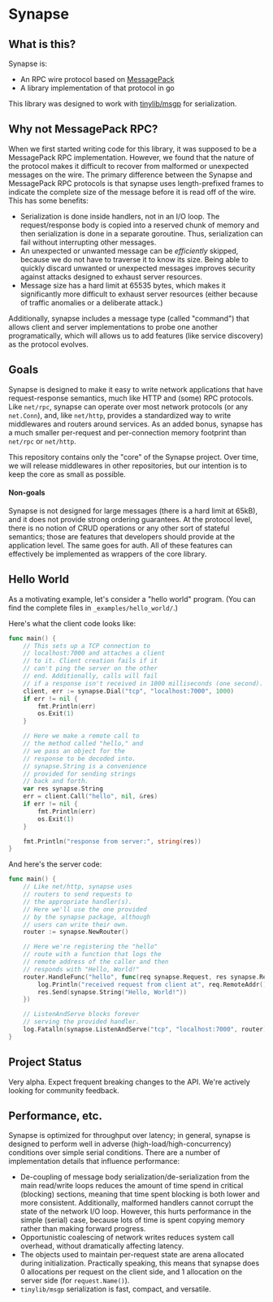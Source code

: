 Synapse
========

## What is this?

Synapse is:
 
 - An RPC wire protocol based on [MessagePack](http://msgpack.org)
 - A library implementation of that protocol in go

This library was designed to work with [tinylib/msgp](http://github.com/tinylib/msgp) for serialization.

## Why not MessagePack RPC?

When we first started writing code for this library, it was supposed to be a MessagePack RPC implementation. 
However, we found that the nature of the protocol makes it difficult to recover from malformed or unexpected 
messages on the wire. The primary difference between the Synapse and MessagePack RPC protocols is that synapse
uses length-prefixed frames to indicate the complete size of the message before it is read off of the wire. This 
has some benefits:

 - Serialization is done inside handlers, not in an I/O loop. The request/response body is copied into
 a reserved chunk of memory and then serialization is done in a separate goroutine. Thus, serialization can 
 fail without interrupting other messages.
 - An unexpected or unwanted message can be *efficiently* skipped, because we do not have to 
 traverse it to know its size. Being able to quickly discard unwanted or unexpected messages improves 
 security against attacks designed to exhaust server resources.
 - Message size has a hard limit at 65535 bytes, which makes it significantly more difficult to exhaust server resources (either because of traffic anomalies or a deliberate attack.)

Additionally, synapse includes a message type (called "command") that allows client and server implementations 
to probe one another programatically, which will allows us to add features (like service discovery) as the protocol 
evolves.

## Goals

Synapse is designed to make it easy to write network applications that have request-response semantics, much 
like HTTP and (some) RPC protocols. Like `net/rpc`, synapse can operate over most network protocols (or any 
`net.Conn`), and, like `net/http`, provides a standardized way to write middlewares and routers around services. 
As an added bonus, synapse has a much smaller per-request and per-connection memory footprint than `net/rpc` or 
`net/http`.

This repository contains only the "core" of the Synapse project. Over time, we will release middlewares in other repositories, but our intention is to keep the core as small as possible.

#### Non-goals

Synapse is not designed for large messages (there is a hard limit at 65kB), and it does not provide strong 
ordering guarantees. At the protocol level, there is no notion of CRUD operations or any other sort of stateful 
semantics; those are features that developers should provide at the application level. The same goes for auth. All 
of these features can effectively be implemented as wrappers of the core library.

## Hello World

As a motivating example, let's consider a "hello world" program. (You can find the complete files in `_examples/hello_world/`.)

Here's what the client code looks like:

```go
func main() {
	// This sets up a TCP connection to
	// localhost:7000 and attaches a client
	// to it. Client creation fails if it
	// can't ping the server on the other
	// end. Additionally, calls will fail
	// if a response isn't received in 1000 milliseconds (one second).
	client, err := synapse.Dial("tcp", "localhost:7000", 1000)
	if err != nil {
		fmt.Println(err)
		os.Exit(1)
	}

	// Here we make a remote call to
	// the method called "hello," and
	// we pass an object for the
	// response to be decoded into.
	// synapse.String is a convenience
	// provided for sending strings
	// back and forth.
	var res synapse.String
	err = client.Call("hello", nil, &res)
	if err != nil {
		fmt.Println(err)
		os.Exit(1)
	}

	fmt.Println("response from server:", string(res))
}
```

And here's the server code:

```go
func main() {
	// Like net/http, synapse uses
	// routers to send requests to
	// the appropriate handler(s).
	// Here we'll use the one provided
	// by the synapse package, although
	// users can write their own.
	router := synapse.NewRouter()

	// Here we're registering the "hello"
	// route with a function that logs the
	// remote address of the caller and then
	// responds with "Hello, World!"
	router.HandleFunc("hello", func(req synapse.Request, res synapse.ResponseWriter) {
		log.Println("received request from client at", req.RemoteAddr())
		res.Send(synapse.String("Hello, World!"))
	})

	// ListenAndServe blocks forever
	// serving the provided handler.
	log.Fatalln(synapse.ListenAndServe("tcp", "localhost:7000", router))
}
```

## Project Status

Very alpha. Expect frequent breaking changes to the API. We're actively looking for community feedback.

## Performance, etc.

Synapse is optimized for throughput over latency; in general, synapse is designed to perform well in adverse 
(high-load/high-concurrency) conditions over simple serial conditions. There are a number of implementation 
details that influence performance:

 - De-coupling of message body serialization/de-serialization from the main read/write loops reduces the 
 amount of time spend in critical (blocking) sections, meaning that time spent blocking is both lower and 
 more consistent. Additionally, malformed handlers cannot corrupt the state of the network I/O loop.
 However, this hurts performance in the simple (serial) case, because lots of time is spent copying memory
 rather than making forward progress.
 - Opportunistic coalescing of network writes reduces system call overhead, without dramatically affecting latency.
 - The objects used to maintain per-request state are arena allocated during initialization. Practically speaking, 
 this means that synapse does 0 allocations per request on the client side, and 1 allocation on the 
 server side (for `request.Name()`).
 - `tinylib/msgp` serialization is fast, compact, and versatile.

